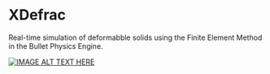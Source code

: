 XDefrac
=======

Real-time simulation of deformabble solids using the Finite Element Method in the Bullet Physics Engine. 

[![IMAGE ALT TEXT HERE](http://img.youtube.com/vi/YOUTUBE_VIDEO_ID_HERE/0.jpg)](https://www.youtube.com/watch?v=jB1HOOIYGbE)
